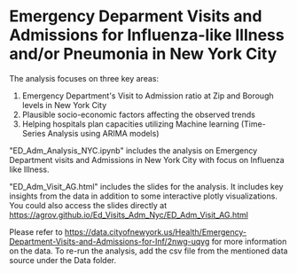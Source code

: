 # Emergency Deparment Visits and Admissions for Influenza-like Illness and/or Pneumonia in New York City
  
The analysis focuses on three key areas:
1) Emergency Department's Visit to Admission ratio at Zip and Borough levels in New York City
2) Plausible socio-economic factors affecting the observed trends
3) Helping hospitals plan capacities utilizing Machine learning (Time-Series Analysis using ARIMA models) 

"ED_Adm_Analysis_NYC.ipynb" includes the analysis on Emergency Department visits and Admissions in New York City with focus on Influenza like Illness. 

"ED_Adm_Visit_AG.html" includes the slides for the analysis. It includes key insights from the data in addition to some interactive plotly visualizations.
You could also access the slides directly at https://agrov.github.io/Ed_Visits_Adm_Nyc/ED_Adm_Visit_AG.html

Please refer to https://data.cityofnewyork.us/Health/Emergency-Department-Visits-and-Admissions-for-Inf/2nwg-uqyg for more information on the data. To re-run the analysis, add the csv file from the mentioned data source under the Data folder.
